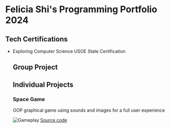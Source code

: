 # Felicia Shi's Programming Portfolio 2024

## Tech Certifications
* Exploring Computer Science USOE State Certification

  ## Group Project

  ## Individual Projects

  ### Space Game
  OOP graphical game using sounds and images for a full user experience

  ![Gameplay](<img width = "912" alt = "sg1.png" src = "https://github.com/CosmicIris/programmingportfolio/blob/main/images/sg1.png">)
  [Source code](https://github.com/CosmicIris/programmingportfolio/blob/main/SpaceGame_currentvers_.zip)
